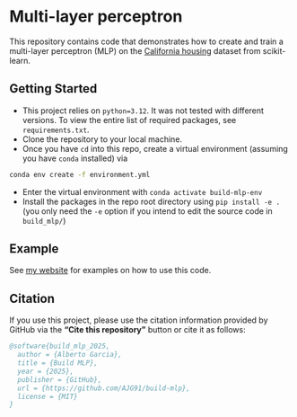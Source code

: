# Multi-layer perceptron

[my-website]: https://AJG91.github.io "my-website"
[ca-housing-docs]: https://scikit-learn.org/stable/modules/generated/sklearn.datasets.fetch_california_housing.html "ca-housing-docs"

This repository contains code that demonstrates how to create and train a multi-layer perceptron (MLP) on the [California housing][ca-housing-docs] dataset from scikit-learn.

## Getting Started

* This project relies on `python=3.12`. It was not tested with different versions.
  To view the entire list of required packages, see `requirements.txt`.
* Clone the repository to your local machine.
* Once you have `cd` into this repo, create a virtual environment (assuming you have `conda` installed) via
```bash
conda env create -f environment.yml
```
* Enter the virtual environment with `conda activate build-mlp-env`
* Install the packages in the repo root directory using `pip install -e .`
  (you only need the `-e` option if you intend to edit the source code in `build_mlp/`)


## Example

See [my website][my-website] for examples on how to use this code.

## Citation

If you use this project, please use the citation information provided by GitHub via the **“Cite this repository”** button or cite it as follows:

```bibtex
@software{build_mlp_2025,
  author = {Alberto Garcia},
  title = {Build MLP},
  year = {2025},
  publisher = {GitHub},
  url = {https://github.com/AJG91/build-mlp},
  license = {MIT}
}
```